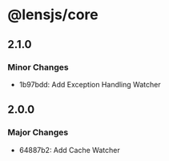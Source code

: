 # @lensjs/core

## 2.1.0

### Minor Changes

- 1b97bdd: Add Exception Handling Watcher

## 2.0.0

### Major Changes

- 64887b2: Add Cache Watcher
